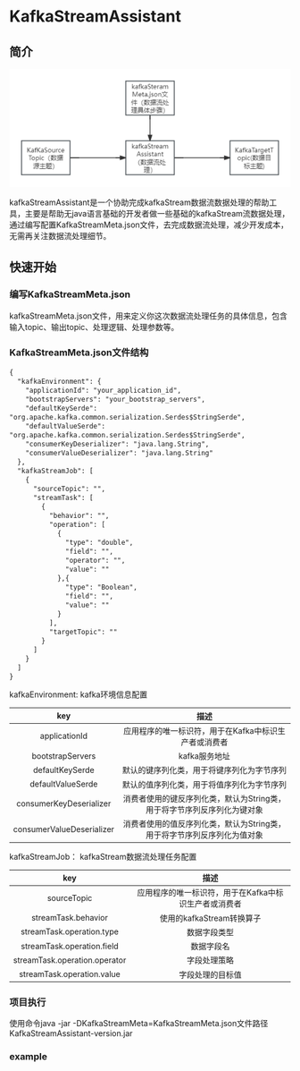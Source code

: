 # KafkaStreamAssistant

## 简介
![dasd](docs/LogicPiagram.png)

kafkaStreamAssistant是一个协助完成kafkaStream数据流数据处理的帮助工具，主要是帮助无java语言基础的开发者做一些基础的kafkaStream流数据处理，通过编写配置KafkaStreamMeta.json文件，去完成数据流处理，减少开发成本，
无需再关注数据流处理细节。

## 快速开始
### 编写KafkaStreamMeta.json
kafkaStreamMeta.json文件，用来定义你这次数据流处理任务的具体信息，包含输入topic、输出topic、处理逻辑、处理参数等。
### KafkaStreamMeta.json文件结构
```
{
  "kafkaEnvironment": {
    "applicationId": "your_application_id",
    "bootstrapServers": "your_bootstrap_servers",
    "defaultKeySerde": "org.apache.kafka.common.serialization.Serdes$StringSerde",
    "defaultValueSerde": "org.apache.kafka.common.serialization.Serdes$StringSerde",
    "consumerKeyDeserializer": "java.lang.String",
    "consumerValueDeserializer": "java.lang.String"
  },
  "kafkaStreamJob": [
    {
      "sourceTopic": "",
      "streamTask": [
        {
          "behavior": "",
          "operation": [
            {
              "type": "double",
              "field": "",
              "operator": "",
              "value": ""
            },{
              "type": "Boolean",
              "field": "",
              "value": ""
            }
          ],   
          "targetTopic": ""
        }
      ]
    }
  ]
}
```
kafkaEnvironment: kafka环境信息配置

|            key            |                   描述                    |
|:-------------------------:|:---------------------------------------:|
|       applicationId       |      应用程序的唯一标识符，用于在Kafka中标识生产者或消费者      |
|     bootstrapServers      |                kafka服务地址                |
|      defaultKeySerde      |          默认的键序列化类，用于将键序列化为字节序列          |
|     defaultValueSerde     |          默认的值序列化类，用于将值序列化为字节序列          |
|  consumerKeyDeserializer  | 消费者使用的键反序列化类，默认为String类，用于将字节序列反序列化为键对象 |
| consumerValueDeserializer | 消费者使用的值反序列化类，默认为String类，用于将字节序列反序列化为值对象 |

kafkaStreamJob： kafkaStream数据流处理任务配置

|              key              |              描述               |
|:-----------------------------:|:-----------------------------:|
|          sourceTopic          | 应用程序的唯一标识符，用于在Kafka中标识生产者或消费者 |
|      streamTask.behavior      |      使用的kafkaStream转换算子       |
|   streamTask.operation.type   |            数据字段类型             |
|  streamTask.operation.field   |             数据字段名             |
| streamTask.operation.operator |            字段处理策略             |
|  streamTask.operation.value   |           字段处理的目标值            |

### 项目执行
使用命令java -jar -DKafkaStreamMeta=KafkaStreamMeta.json文件路径 KafkaStreamAssistant-version.jar

### example






